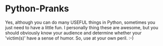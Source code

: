 # Python-Pranks
Yes, although you can do many USEFUL things in Python, sometimes you just need to have a little fun. I personally thing these are awesome, but you should obviously know your audience and determine whether your 'victim(s)' have a sense of humor. So, use at your own peril. :-)
